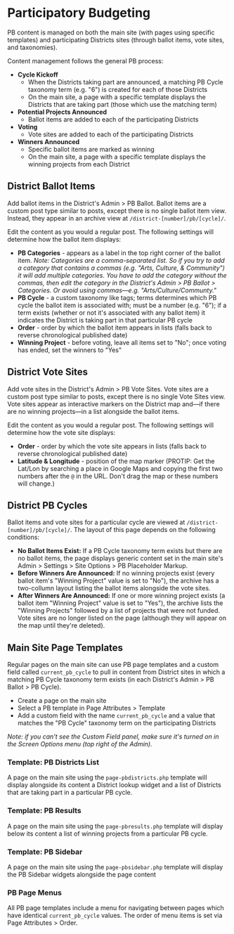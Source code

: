 # Participatory Budgeting

PB content is managed on both the main site (with pages using specific templates) and participating Districts sites (through ballot items, vote sites, and taxonomies).

Content management follows the general PB process:

* **Cycle Kickoff**
  * When the Districts taking part are announced, a matching PB Cycle taxonomy term (e.g. "6") is created for each of those Districts
  * On the main site, a page with a specific template displays the Districts that are taking part (those which use the matching term)
* **Potential Projects Announced**
  * Ballot items are added to each of the participating Districts
* **Voting**
  * Vote sites are added  to each of the participating Districts
* **Winners Announced**
  * Specific ballot items are marked as winning
  * On the main site, a page with a specific template displays the winning projects from each District

## District Ballot Items

Add ballot items in the District's Admin > PB Ballot. Ballot items are a custom post type similar to posts, except there is no single ballot item view. Instead, they appear in an archive view at `/district-[number]/pb/[cycle]/`.

Edit the content as you would a regular post. The following settings will determine how the ballot item displays:

* **PB Categories** - appears as a label in the top right corner of the ballot item. _Note: Categories are a comma-separated list. So if you try to add a category that contains a commas (e.g. "Arts, Culture, & Community") it will add multiple categories. You have to add the category without the commas, then edit the category in the District's Admin > PB Ballot > Categories. Or avoid using commas—e.g. "Arts/Culture/Communty."_
* **PB Cycle** - a custom taxonomy like tags; terms determines which PB cycle the ballot item is associated with; must be a number (e.g. "6"); if a term exists (whether or not it's associated with any ballot item) it indicates the District is taking part in that particular PB cycle
* **Order** - order by which the ballot item appears in lists (falls back to reverse chronological published date)
* **Winning Project** - before voting, leave all items set to "No"; once voting has ended, set the winners to "Yes"

## District Vote Sites

Add vote sites in the District's Admin > PB Vote Sites. Vote sites are a custom post type similar to posts, except there is no single Vote Sites view. Vote sites appear as interactive markers on the District map and—if there are no winning projects—in a list alongside the ballot items.

Edit the content as you would a regular post. The following settings will determine how the vote site displays:

* **Order** - order by which the vote site appears in lists (falls back to reverse chronological published date)
* **Latitude & Longitude** - position of the map marker (PROTIP: Get the Lat/Lon by searching a place in Google Maps and copying the first two numbers after the `@` in the URL. Don't drag the map or these numbers will change.)

## District PB Cycles

Ballot items and vote sites for a particular cycle are viewed at `/district-[number]/pb/[cycle]/`. The layout of this page depends on the following conditions:

* **No Ballot Items Exist:** If a PB Cycle taxonomy term exists but there are no ballot items, the page displays generic content set in the main site's Admin > Settings > Site Options > PB Placeholder Markup.
* **Before Winners Are Announced:** If no winning projects exist (every ballot item's "Winning Project" value is set to "No"), the archive has a two-collumn layout listing the ballot items alongside the vote sites.
* **After Winners Are Announced:** If one or more winning project exists (a ballot item "Winning Project" value is set to "Yes"), the archive lists the "Winning Projects" followed by a list of projects that were not funded. Vote sites are no longer listed on the page (although they will appear on the map until they're deleted).

## Main Site Page Templates

Regular pages on the main site can use PB page templates and a custom field called `current_pb_cycle` to pull in content from District sites in which a matching PB Cycle taxonomy term exists (in each District's Admin > PB Ballot > PB Cycle).

* Create a page on the main site
* Select a PB template in Page Attributes > Template
* Add a custom field with the name `current_pb_cycle` and a value that matches the "PB Cycle" taxonomy term on the participating Districts

_Note: if you can't see the Custom Field panel, make sure it's turned on in the Screen Options menu (top right of the Admin)._

### Template: PB Districts List

A page on the main site using the `page-pbdistricts.php` template will display alongside its content a District lookup widget and a list of Districts that are taking part in a particular PB cycle.

### Template: PB Results

A page on the main site using the `page-pbresults.php` template will display below its content a list of winning projects from a particular PB cycle.

### Template: PB Sidebar

A page on the main site using the `page-pbsidebar.php` template will display the PB Sidebar widgets alongside the page content

### PB Page Menus

All PB page templates include a menu for navigating between pages which have identical `current_pb_cycle` values. The order of menu items is set via Page Attributes > Order.
